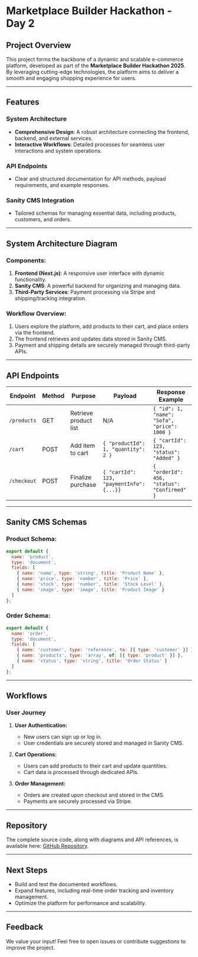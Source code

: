 # Marketplace Builder Hackathon - Day 2

## Project Overview

This project forms the backbone of a dynamic and scalable e-commerce platform, developed as part of the **Marketplace Builder Hackathon 2025**. By leveraging cutting-edge technologies, the platform aims to deliver a smooth and engaging shopping experience for users.

---

## Features

### System Architecture
- **Comprehensive Design**: A robust architecture connecting the frontend, backend, and external services.
- **Interactive Workflows**: Detailed processes for seamless user interactions and system operations.

### API Endpoints
- Clear and structured documentation for API methods, payload requirements, and example responses.

### Sanity CMS Integration
- Tailored schemas for managing essential data, including products, customers, and orders.

---

## System Architecture Diagram

### Components:
1. **Frontend (Next.js)**: A responsive user interface with dynamic functionality.
2. **Sanity CMS**: A powerful backend for organizing and managing data.
3. **Third-Party Services**: Payment processing via Stripe and shipping/tracking integration.

### Workflow Overview:
1. Users explore the platform, add products to their cart, and place orders via the frontend.
2. The frontend retrieves and updates data stored in Sanity CMS.
3. Payment and shipping details are securely managed through third-party APIs.

---

## API Endpoints

| Endpoint      | Method | Purpose               | Payload                                | Response Example                              |
|---------------|--------|-----------------------|----------------------------------------|----------------------------------------------|
| `/products`   | GET    | Retrieve product list | N/A                                    | `{ "id": 1, "name": "Sofa", "price": 1000 }` |
| `/cart`       | POST   | Add item to cart      | `{ "productId": 1, "quantity": 2 }` | `{ "cartId": 123, "status": "Added" }`      |
| `/checkout`   | POST   | Finalize purchase     | `{ "cartId": 123, "paymentInfo": {...}}` | `{ "orderId": 456, "status": "Confirmed" }` |

---

## Sanity CMS Schemas

### Product Schema:
```javascript
export default {
  name: 'product',
  type: 'document',
  fields: [
    { name: 'name', type: 'string', title: 'Product Name' },
    { name: 'price', type: 'number', title: 'Price' },
    { name: 'stock', type: 'number', title: 'Stock Level' },
    { name: 'image', type: 'image', title: 'Product Image' }
  ]
};
```

### Order Schema:
```javascript
export default {
  name: 'order',
  type: 'document',
  fields: [
    { name: 'customer', type: 'reference', to: [{ type: 'customer' }] },
    { name: 'products', type: 'array', of: [{ type: 'product' }] },
    { name: 'status', type: 'string', title: 'Order Status' }
  ]
};
```

---

## Workflows

### User Journey

1. **User Authentication:**
   - New users can sign up or log in.
   - User credentials are securely stored and managed in Sanity CMS.

2. **Cart Operations:**
   - Users can add products to their cart and update quantities.
   - Cart data is processed through dedicated APIs.

3. **Order Management:**
   - Orders are created upon checkout and stored in the CMS.
   - Payments are securely processed via Stripe.

---

## Repository

The complete source code, along with diagrams and API references, is available here: [GitHub Repository](#).

---

## Next Steps

- Build and test the documented workflows.
- Expand features, including real-time order tracking and inventory management.
- Optimize the platform for performance and scalability.

---

## Feedback

We value your input! Feel free to open issues or contribute suggestions to improve the project.

